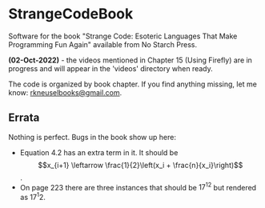 # StrangeCodeBook
Software for the book "Strange Code: Esoteric Languages That Make Programming Fun Again"
available from No Starch Press.

**(02-Oct-2022)** - the videos mentioned in Chapter 15 (Using Firefly) are in progress and will appear in the 
'videos' directory when ready.

The code is organized by book chapter.  If you find anything missing,
let me know: rkneuselbooks@gmail.com.

## Errata

Nothing is perfect.  Bugs in the book show up here:

- Equation 4.2 has an extra term in it.  It should be $$x_{i+1} \leftarrow \frac{1}{2}\left(x_i + \frac{n}{x_i}\right)$$.
- On page 223 there are three instances that should be $17^{12}$ but rendered as $17^{1}2$.

